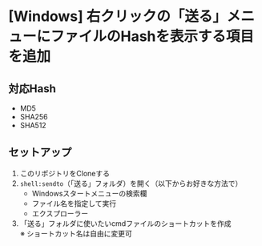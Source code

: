 # [Windows] 右クリックの「送る」メニューにファイルのHashを表示する項目を追加

## 対応Hash
* MD5
* SHA256
* SHA512


## セットアップ
1. このリポジトリをCloneする
1. `shell:sendto`（「送る」フォルダ）を開く（以下からお好きな方法で）
	* Windowsスタートメニューの検索欄
	* ファイル名を指定して実行
	* エクスプローラー
1. 「送る」フォルダに使いたいcmdファイルのショートカットを作成  
	※  ショートカット名は自由に変更可
